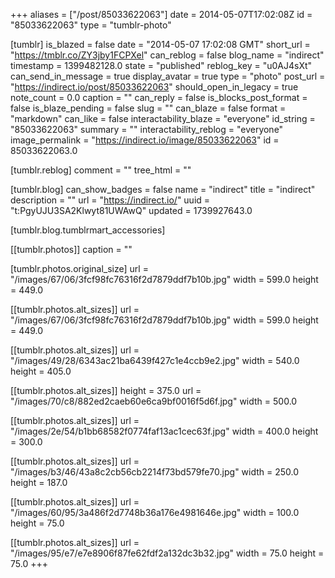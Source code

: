 +++
aliases = ["/post/85033622063"]
date = 2014-05-07T17:02:08Z
id = "85033622063"
type = "tumblr-photo"

[tumblr]
is_blazed = false
date = "2014-05-07 17:02:08 GMT"
short_url = "https://tmblr.co/ZY3jby1FCPXel"
can_reblog = false
blog_name = "indirect"
timestamp = 1399482128.0
state = "published"
reblog_key = "u0AJ4sXt"
can_send_in_message = true
display_avatar = true
type = "photo"
post_url = "https://indirect.io/post/85033622063"
should_open_in_legacy = true
note_count = 0.0
caption = ""
can_reply = false
is_blocks_post_format = false
is_blaze_pending = false
slug = ""
can_blaze = false
format = "markdown"
can_like = false
interactability_blaze = "everyone"
id_string = "85033622063"
summary = ""
interactability_reblog = "everyone"
image_permalink = "https://indirect.io/image/85033622063"
id = 85033622063.0

[tumblr.reblog]
comment = ""
tree_html = ""

[tumblr.blog]
can_show_badges = false
name = "indirect"
title = "indirect"
description = ""
url = "https://indirect.io/"
uuid = "t:PgyUJU3SA2Klwyt81UWAwQ"
updated = 1739927643.0

[tumblr.blog.tumblrmart_accessories]

[[tumblr.photos]]
caption = ""

[tumblr.photos.original_size]
url = "/images/67/06/3fcf98fc76316f2d7879ddf7b10b.jpg"
width = 599.0
height = 449.0

[[tumblr.photos.alt_sizes]]
url = "/images/67/06/3fcf98fc76316f2d7879ddf7b10b.jpg"
width = 599.0
height = 449.0

[[tumblr.photos.alt_sizes]]
url = "/images/49/28/6343ac21ba6439f427c1e4ccb9e2.jpg"
width = 540.0
height = 405.0

[[tumblr.photos.alt_sizes]]
height = 375.0
url = "/images/70/c8/882ed2caeb60e6ca9bf0016f5d6f.jpg"
width = 500.0

[[tumblr.photos.alt_sizes]]
url = "/images/2e/54/b1bb68582f0774faf13ac1cec63f.jpg"
width = 400.0
height = 300.0

[[tumblr.photos.alt_sizes]]
url = "/images/b3/46/43a8c2cb56cb2214f73bd579fe70.jpg"
width = 250.0
height = 187.0

[[tumblr.photos.alt_sizes]]
url = "/images/60/95/3a486f2d7748b36a176e4981646e.jpg"
width = 100.0
height = 75.0

[[tumblr.photos.alt_sizes]]
url = "/images/95/e7/e7e8906f87fe62fdf2a132dc3b32.jpg"
width = 75.0
height = 75.0
+++
